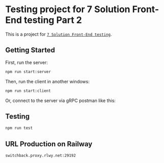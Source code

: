 # Testing project for 7 Solution Front-End testing Part 2

This is a project for [`7 Solution Front-End testing`](https://github.com/7-solutions/frontend-assignment).

## Getting Started

First, run the server:

```bash
npm run start:server
```

Then, run the client in another windows:

```bash
npm run start:client
```

Or, connect to the server via gRPC postman like this:

## Testing
```bash
npm run test
```

## URL Production on Railway
```bash
switchback.proxy.rlwy.net:29192
```
